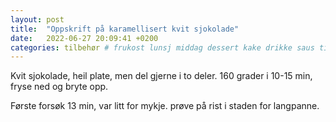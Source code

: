 ```yaml
---
layout: post
title:  "Oppskrift på karamellisert kvit sjokolade"
date:   2022-06-27 20:09:41 +0200
categories: tilbehør # frukost lunsj middag dessert kake drikke saus tilbehør
---
```


Kvit sjokolade, heil plate, men del gjerne i to deler. 160 grader i 10-15 min, fryse ned og bryte opp.

Første forsøk 13 min, var litt for mykje. prøve på rist i staden for langpanne.